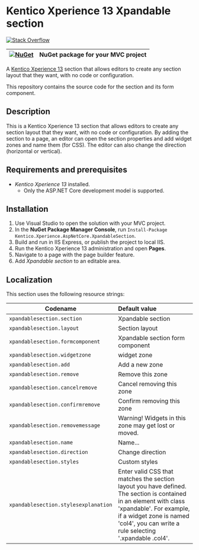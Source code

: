 # Kentico Xperience 13 Xpandable section

[![Stack Overflow](https://img.shields.io/badge/Stack%20Overflow-ASK%20NOW-FE7A16.svg?logo=stackoverflow&logoColor=white)](https://stackoverflow.com/tags/kentico)

| [![NuGet](https://img.shields.io/nuget/v/KenticoXperience.AspNetCore.XpandableSection.svg)](https://www.nuget.org/packages/Kentico.Xperience.AspNetCore.XpandableSection) | NuGet package for your MVC project |
| ------------------------------------------------------------------------------------------------------------------------------------------------------------------------- | :--------------------------------: |

A [Kentico Xperience 13](https://xperience.io/) section that allows editors to create any section layout that they want, with no code or configuration.

This repository contains the source code for the section and its form component.

## Description

This is a Kentico Xperience 13 section that allows editors to create any section layout that they want, with no code or configuration. By adding the section to a page, an editor can open the section properties and add widget zones and name them (for CSS). The editor can also change the direction (horizontal or vertical).

## Requirements and prerequisites

- _Kentico Xperience 13_ installed.
  - Only the ASP.NET Core development model is supported.

## Installation

1. Use Visual Studio to open the solution with your MVC project.
1. In the **NuGet Package Manager Console**, run `Install-Package Kentico.Xperience.AspNetCore.XpandableSection`.
1. Build and run in IIS Express, or publish the project to local IIS.
1. Run the Kentico Xperience 13 administration and open **Pages**.
1. Navigate to a page with the page builder feature.
1. Add _Xpandable section_ to an editable area.

## Localization

This section uses the following resource strings:

| Codename                             | Default value                                                                                                                                                                                                                      |
| ------------------------------------ | :--------------------------------------------------------------------------------------------------------------------------------------------------------------------------------------------------------------------------------- |
| `xpandablesection.section`           | Xpandable section                                                                                                                                                                                                                  |
| `xpandablesection.layout`            | Section layout                                                                                                                                                                                                                     |
| `xpandablesection.formcomponent`     | Xpandable section form component                                                                                                                                                                                                   |
| `xpandablesection.widgetzone`        | widget zone                                                                                                                                                                                                                        |
| `xpandablesection.add`               | Add a new zone                                                                                                                                                                                                                     |
| `xpandablesection.remove`            | Remove this zone                                                                                                                                                                                                                   |
| `xpandablesection.cancelremove`      | Cancel removing this zone                                                                                                                                                                                                          |
| `xpandablesection.confirmremove`     | Confirm removing this zone                                                                                                                                                                                                         |
| `xpandablesection.removemessage`     | Warning! Widgets in this zone may get lost or moved.                                                                                                                                                                               |
| `xpandablesection.name`              | Name...                                                                                                                                                                                                                            |
| `xpandablesection.direction`         | Change direction                                                                                                                                                                                                                   |
| `xpandablesection.styles`            | Custom styles                                                                                                                                                                                                                      |
| `xpandablesection.stylesexplanation` | Enter valid CSS that matches the section layout you have defined. The section is contained in an element with class 'xpandable'. For example, if a widget zone is named 'col4', you can write a rule selecting '.xpandable .col4'. |
